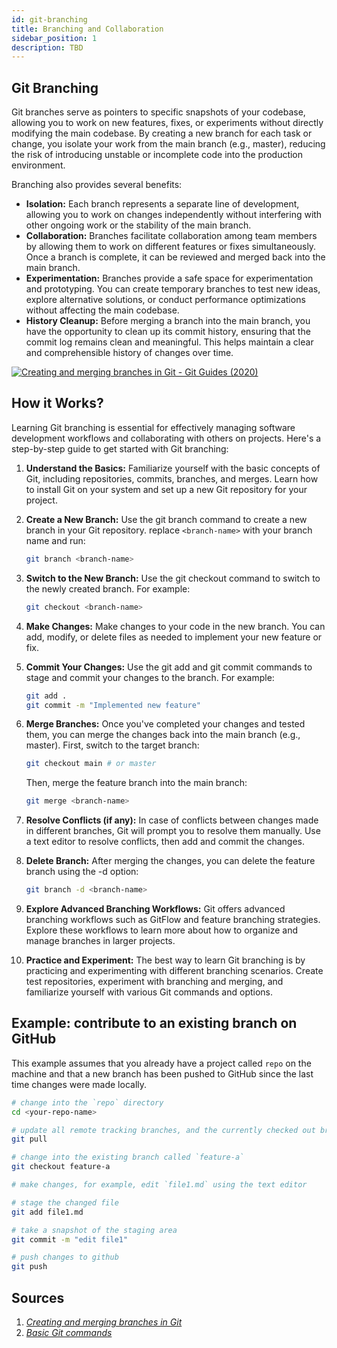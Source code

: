 ```yaml
---
id: git-branching
title: Branching and Collaboration
sidebar_position: 1
description: TBD
---
```


## Git Branching

Git branches serve as pointers to specific snapshots of your codebase, allowing you to work on new features, fixes, or experiments without directly modifying the main codebase. By creating a new branch for each task or change, you isolate your work from the main branch (e.g., master), reducing the risk of introducing unstable or incomplete code into the production environment.

Branching also provides several benefits:

- **Isolation:** Each branch represents a separate line of development, allowing you to work on changes independently without interfering with other ongoing work or the stability of the main branch.
- **Collaboration:** Branches facilitate collaboration among team members by allowing them to work on different features or fixes simultaneously. Once a branch is complete, it can be reviewed and merged back into the main branch.
- **Experimentation:** Branches provide a safe space for experimentation and prototyping. You can create temporary branches to test new ideas, explore alternative solutions, or conduct performance optimizations without affecting the main codebase.
- **History Cleanup:** Before merging a branch into the main branch, you have the opportunity to clean up its commit history, ensuring that the commit log remains clean and meaningful. This helps maintain a clear and comprehensible history of changes over time.

[![Creating and merging branches in Git - Git Guides (2020)](https://img.youtube.com/vi/S2TUommS3O0/0.jpg)](https://www.youtube.com/watch?v=S2TUommS3O0)

## How it Works?

Learning Git branching is essential for effectively managing software development workflows and collaborating with others on projects. Here's a step-by-step guide to get started with Git branching:

1. **Understand the Basics:** Familiarize yourself with the basic concepts of Git, including repositories, commits, branches, and merges. Learn how to install Git on your system and set up a new Git repository for your project.
2. **Create a New Branch:** Use the git branch command to create a new branch in your Git repository. replace `<branch-name>`  with your branch name and run:

    ```bash
    git branch <branch-name>
    ```

3. **Switch to the New Branch:** Use the git checkout command to switch to the newly created branch. For example:

    ```bash
    git checkout <branch-name>
    ```

4. **Make Changes:** Make changes to your code in the new branch. You can add, modify, or delete files as needed to implement your new feature or fix.

5. **Commit Your Changes:** Use the git add and git commit commands to stage and commit your changes to the branch. For example:

    ```bash
    git add .
    git commit -m "Implemented new feature"
    ```

6. **Merge Branches:** Once you've completed your changes and tested them, you can merge the changes back into the main branch (e.g., master). First, switch to the target branch:

    ```bash
    git checkout main # or master
    ```

    Then, merge the feature branch into the main branch:

    ```bash
    git merge <branch-name>
    ```

7. **Resolve Conflicts (if any):** In case of conflicts between changes made in different branches, Git will prompt you to resolve them manually. Use a text editor to resolve conflicts, then add and commit the changes.
8. **Delete Branch:** After merging the changes, you can delete the feature branch using the -d option:

    ```bash
    git branch -d <branch-name>
    ```

9. **Explore Advanced Branching Workflows:** Git offers advanced branching workflows such as GitFlow and feature branching strategies. Explore these workflows to learn more about how to organize and manage branches in larger projects.
10. **Practice and Experiment:** The best way to learn Git branching is by practicing and experimenting with different branching scenarios. Create test repositories, experiment with branching and merging, and familiarize yourself with various Git commands and options.

## Example: contribute to an existing branch on GitHub

This example assumes that you already have a project called `repo` on the machine and that a new branch has been pushed to GitHub since the last time changes were made locally.

```bash
# change into the `repo` directory
cd <your-repo-name>

# update all remote tracking branches, and the currently checked out branch
git pull

# change into the existing branch called `feature-a`
git checkout feature-a

# make changes, for example, edit `file1.md` using the text editor

# stage the changed file
git add file1.md

# take a snapshot of the staging area
git commit -m "edit file1"

# push changes to github
git push
```

## Sources

1. <cite>[Creating and merging branches in Git][1]</cite>
2. <cite>[Basic Git commands][2]</cite>

[1]: https://docs.github.com/en/get-started/using-git/about-git#basic-git-commands
[2]: https://www.atlassian.com/git/tutorials/using-branches